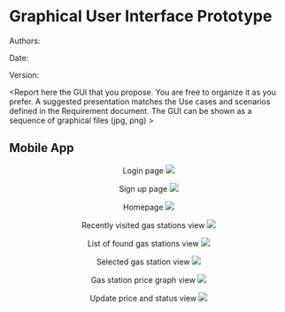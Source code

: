 # Graphical User Interface Prototype  

Authors:

Date:

Version:

\<Report here the GUI that you propose. You are free to organize it as you prefer. A suggested presentation matches the Use cases and scenarios defined in the Requirement document. The GUI can be shown as a sequence of graphical files (jpg, png)  >

## Mobile App
<p align="center">
    <span>Login page</span>
    <img src="/images/GUI/mobile/Login.png">
</p>

<p align="center">
    <span>Sign up page</span>
    <img src="/images/GUI/mobile/SignUp.png">
</p>

<p align="center">
    <span>Homepage</span>
    <img src="/images/GUI/mobile/Homepage.png">
</p>

<p align="center">
    <span>Recently visited gas stations view</span>
    <img src="/images/GUI/mobile/RecentGSs.png">
</p>

<p align="center">
    <span>List of found gas stations view</span>
    <img src="/images/GUI/mobile/GSlist.png">
</p>

<p align="center">
    <span>Selected gas station view</span>
    <img src="/images/GUI/mobile/GSprofile.png">
</p>

<p align="center">
    <span>Gas station price graph view</span>
    <img src="/images/GUI/mobile/GSpriceGraph.png">
</p>

<p align="center">
    <span>Update price and status view</span>
    <img src="/images/GUI/mobile/GSupdatePricesStatus.png">
</p>
